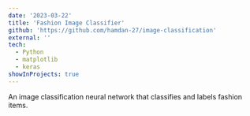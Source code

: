```yaml
---
date: '2023-03-22'
title: 'Fashion Image Classifier'
github: 'https://github.com/hamdan-27/image-classification'
external: ''
tech:
  - Python
  - matplotlib
  - keras
showInProjects: true
---
```


An image classification neural network that classifies and labels fashion items.
